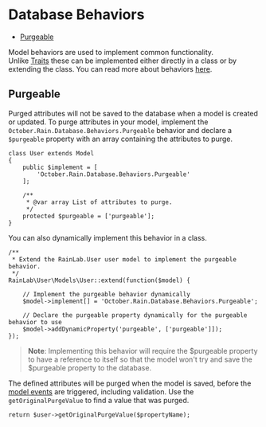 # Database Behaviors

- [Purgeable](#purgeable)

Model behaviors are used to implement common functionality.  
Unlike [Traits](https://octobercms.com/docs/database/traits) these can be implemented either directly
in a class or by extending the class. You can read more about behaviors [here](https://octobercms.com/docs/services/behaviors).

<a name="purgeable"></a>
## Purgeable

Purged attributes will not be saved to the database when a model is created or updated. To purge
attributes in your model, implement the `October.Rain.Database.Behaviors.Purgeable` behavior and declare
a `$purgeable` property with an array containing the attributes to purge.

    class User extends Model
    {
        public $implement = [
            'October.Rain.Database.Behaviors.Purgeable'
        ];

        /**
         * @var array List of attributes to purge.
         */
        protected $purgeable = ['purgeable'];
    }
    
You can also dynamically implement this behavior in a class.

    /**
     * Extend the RainLab.User user model to implement the purgeable behavior.
     */
    RainLab\User\Models\User::extend(function($model) {

        // Implement the purgeable behavior dynamically
        $model->implement[] = 'October.Rain.Database.Behaviors.Purgeable';
        
        // Declare the purgeable property dynamically for the purgeable behavior to use
        $model->addDynamicProperty('purgeable', ['purgeable']]);
    });

> **Note**: Implementing this behavior will require the $purgeable property to have a reference to
itself so that the model won't try and save the $purgeable property to the database.

The defined attributes will be purged when the model is saved, before the [model events](#model-events)
are triggered, including validation. Use the `getOriginalPurgeValue` to find a value that was purged.

    return $user->getOriginalPurgeValue($propertyName);
